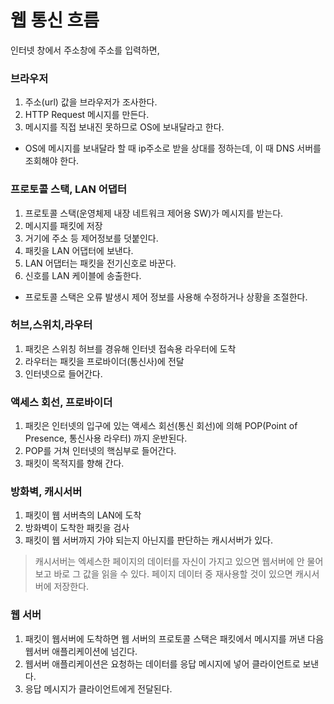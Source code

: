 # 웹 통신 흐름

인터넷 창에서 주소창에 주소를 입력하면,

### 브라우저

1. 주소(url) 값을 브라우저가 조사한다.
2. HTTP Request 메시지를 만든다.
3. 메시지를 직접 보내진 못하므로 OS에 보내달라고 한다.

* OS에 메시지를 보내달라 할 때 ip주소로 받을 상대를 정하는데, 이 때 DNS 서버를 조회해야 한다.



### 프로토콜 스택, LAN 어댑터

1. 프로토콜 스택(운영체제 내장 네트워크 제어용 SW)가 메시지를 받는다.
2. 메시지를 패킷에 저장
3. 거기에 주소 등 제어정보를 덧붙인다.
4. 패킷을 LAN 어댑터에 보낸다.
5. LAN 어댑터는 패킷을 전기신호로 바꾼다.
6. 신호를 LAN 케이블에 송출한다.

* 프로토콜 스택은 오류 발생시 제어 정보를 사용해 수정하거나 상황을 조절한다.



### 허브,스위치,라우터

1. 패킷은 스위칭 허브를 경유해 인터넷 접속용 라우터에 도착
2. 라우터는 패킷을 프로바이더(통신사)에 전달
3. 인터넷으로 들어간다.



### 액세스 회선, 프로바이더

1. 패킷은 인터넷의 입구에 있는 액세스 회선(통신 회선)에 의해 POP(Point of Presence, 통신사용 라우터) 까지 운반된다.
2. POP를 거쳐 인터넷의 핵심부로 들어간다.
3. 패킷이 목적지를 향해 간다.



### 방화벽, 캐시서버

1. 패킷이 웹 서버측의 LAN에 도착
2. 방화벽이 도착한 패킷을 검사
3. 패킷이 웹 서버까지 가야 되는지 아닌지를 판단하는 캐시서버가 있다.

> 캐시서버는 엑세스한 페이지의 데이터를 자신이 가지고 있으면 웹서버에 안 물어보고 바로 그 값을 읽을 수 있다. 페이지 데이터 중 재사용할 것이 있으면 캐시서버에 저장한다.



### 웹 서버

1. 패킷이 웹서버에 도착하면 웹 서버의 프로토콜 스택은 패킷에서 메시지를 꺼낸 다음 웹서버 애플리케이션에 넘긴다.
2. 웹서버 애플리케이션은 요청하는 데이터를 응답 메시지에 넣어 클라이언트로 보낸다.
3. 응답 메시지가 클라이언트에게 전달된다.